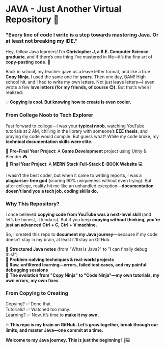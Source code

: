 # **JAVA - Just Another Virtual Repository** 🚀  

### **"Every line of code I write is a step towards mastering Java. Or at least not breaking my IDE."**  

Hey, fellow Java learners! I’m **Christopher J, a B.E. Computer Science graduate**, and if there’s one thing I’ve mastered in life—it’s the fine art of **copy-pasting code**. 🥷  

Back in school, my teacher gave us a leave letter format, and like a true **Copy Ninja**, I used the same one for **years**. Then one day, BAM! High school hit, and I had to write my own letters. Not just leave letters—I even wrote a few **love letters (for my friends, of course 😉).** But that’s when I realized:  

💡 **Copying is cool. But knowing how to create is even cooler.**  

### **From College Noob to Tech Explorer**  
Fast forward to college—I was your **typical noob**, watching YouTube tutorials at 2 AM, chilling in the library with someone’s **EEE thesis**, and praying my code would compile. But guess what? While my code broke, my **technical documentation skills were elite**.  

📜 **Pre-Final Year Project**: A **Game Development** project using Unity & Blender 🎮  
📖 **Final Year Project**: A **MERN Stack Full-Stack E-BOOK Website** 💻  

I wasn’t the best coder, but when it came to writing reports, I was a **plagiarism-free god** (scoring 90% uniqueness without even trying). But after college, reality hit me like an unhandled exception—**documentation doesn’t land you a tech job, coding skills do.**  

### **Why This Repository?**  
I once believed **copying code from YouTube was a next-level skill** (and let’s be honest, it kinda is). But if you keep **copying without thinking, you’re just an advanced Ctrl + C, Ctrl + V machine.**  

So, I created this repo to **document my Java journey**—because if my code doesn’t stay in my brain, at least it’ll stay on GitHub.  

🔹 **Structured Java notes** (from "What is Java?" to "I can finally debug this!")  
🔹 **Problem-solving techniques & real-world projects**  
🔹 **Raw, unfiltered learning—errors, failed test cases, and my painful debugging sessions**  
🔹 **The evolution from "Copy Ninja" to "Code Ninja"—my own tutorials, my own errors, my own fixes**  

### **From Copying to Creating**  
Copying? ✅ Done that.  
Tutorials? ✅ Watched too many.  
Learning? ✅ Now, it’s time to **make it my own.**  

🔥 **This repo is my brain on GitHub. Let’s grow together, break through our limits, and master Java—one commit at a time.**  

**Welcome to my Java journey. This is just the beginning!** 🚀💻  
